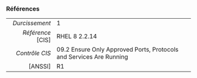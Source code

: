 ### Références

|                 |    |
|----------------:|:---|
|   *Durcissement*| 1 |
|*Référence* [CIS]| RHEL 8 2.2.14 |
|   *Contrôle CIS*| 09.2 Ensure Only Approved Ports, Protocols and Services Are Running |
|          [ANSSI]| R1 |
